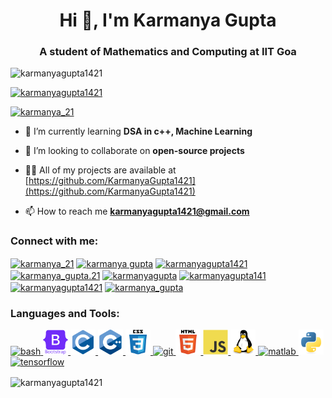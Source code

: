 <h1 align="center">Hi 👋, I'm Karmanya Gupta</h1>
<h3 align="center">A student of Mathematics and Computing at IIT Goa</h3>

<p align="left"> <img src="https://komarev.com/ghpvc/?username=karmanyagupta1421&label=Profile%20views&color=0e75b6&style=flat" alt="karmanyagupta1421" /> </p>

<p align="left"> <a href="https://github.com/ryo-ma/github-profile-trophy"><img src="https://github-profile-trophy.vercel.app/?username=karmanyagupta1421" alt="karmanyagupta1421" /></a> </p>

<p align="left"> <a href="https://twitter.com/karmanya_21" target="blank"><img src="https://img.shields.io/twitter/follow/karmanya_21?logo=twitter&style=for-the-badge" alt="karmanya_21" /></a> </p>

- 🌱 I’m currently learning **DSA in c++, Machine Learning**

- 👯 I’m looking to collaborate on **open-source projects**

- 👨‍💻 All of my projects are available at [https://github.com/KarmanyaGupta1421](https://github.com/KarmanyaGupta1421)

- 📫 How to reach me **karmanyagupta1421@gmail.com**

<h3 align="left">Connect with me:</h3>
<p align="left">
<a href="https://twitter.com/karmanya_21" target="blank"><img align="center" src="https://raw.githubusercontent.com/rahuldkjain/github-profile-readme-generator/master/src/images/icons/Social/twitter.svg" alt="karmanya_21" height="30" width="40" /></a>
<a href="https://linkedin.com/in/karmanya-gupta" target="blank"><img align="center" src="https://raw.githubusercontent.com/rahuldkjain/github-profile-readme-generator/master/src/images/icons/Social/linked-in-alt.svg" alt="karmanya gupta" height="30" width="40" /></a>
<a href="https://kaggle.com/karmanyagupta1421" target="blank"><img align="center" src="https://raw.githubusercontent.com/rahuldkjain/github-profile-readme-generator/master/src/images/icons/Social/kaggle.svg" alt="karmanyagupta1421" height="30" width="40" /></a>
<a href="https://instagram.com/karmanya_gupta.21" target="blank"><img align="center" src="https://raw.githubusercontent.com/rahuldkjain/github-profile-readme-generator/master/src/images/icons/Social/instagram.svg" alt="karmanya_gupta.21" height="30" width="40" /></a>
<a href="https://www.codechef.com/users/karmanyagupta" target="blank"><img align="center" src="https://cdn.jsdelivr.net/npm/simple-icons@3.1.0/icons/codechef.svg" alt="karmanyagupta" height="30" width="40" /></a>
<a href="https://www.hackerrank.com/karmanyagupta141" target="blank"><img align="center" src="https://raw.githubusercontent.com/rahuldkjain/github-profile-readme-generator/master/src/images/icons/Social/hackerrank.svg" alt="karmanyagupta141" height="30" width="40" /></a>
<a href="https://codeforces.com/profile/karmanyagupta1421" target="blank"><img align="center" src="https://raw.githubusercontent.com/rahuldkjain/github-profile-readme-generator/master/src/images/icons/Social/codeforces.svg" alt="karmanyagupta1421" height="30" width="40" /></a>
<a href="https://www.leetcode.com/karmanya_gupta" target="blank"><img align="center" src="https://raw.githubusercontent.com/rahuldkjain/github-profile-readme-generator/master/src/images/icons/Social/leet-code.svg" alt="karmanya_gupta" height="30" width="40" /></a>
</p>

<h3 align="left">Languages and Tools:</h3>
<p align="left"> <a href="https://www.gnu.org/software/bash/" target="_blank" rel="noreferrer"> <img src="https://www.vectorlogo.zone/logos/gnu_bash/gnu_bash-icon.svg" alt="bash" width="40" height="40"/> </a> <a href="https://getbootstrap.com" target="_blank" rel="noreferrer"> <img src="https://raw.githubusercontent.com/devicons/devicon/master/icons/bootstrap/bootstrap-plain-wordmark.svg" alt="bootstrap" width="40" height="40"/> </a> <a href="https://www.cprogramming.com/" target="_blank" rel="noreferrer"> <img src="https://raw.githubusercontent.com/devicons/devicon/master/icons/c/c-original.svg" alt="c" width="40" height="40"/> </a> <a href="https://www.w3schools.com/cpp/" target="_blank" rel="noreferrer"> <img src="https://raw.githubusercontent.com/devicons/devicon/master/icons/cplusplus/cplusplus-original.svg" alt="cplusplus" width="40" height="40"/> </a> <a href="https://www.w3schools.com/css/" target="_blank" rel="noreferrer"> <img src="https://raw.githubusercontent.com/devicons/devicon/master/icons/css3/css3-original-wordmark.svg" alt="css3" width="40" height="40"/> </a> <a href="https://git-scm.com/" target="_blank" rel="noreferrer"> <img src="https://www.vectorlogo.zone/logos/git-scm/git-scm-icon.svg" alt="git" width="40" height="40"/> </a> <a href="https://www.w3.org/html/" target="_blank" rel="noreferrer"> <img src="https://raw.githubusercontent.com/devicons/devicon/master/icons/html5/html5-original-wordmark.svg" alt="html5" width="40" height="40"/> </a> <a href="https://developer.mozilla.org/en-US/docs/Web/JavaScript" target="_blank" rel="noreferrer"> <img src="https://raw.githubusercontent.com/devicons/devicon/master/icons/javascript/javascript-original.svg" alt="javascript" width="40" height="40"/> </a> <a href="https://www.linux.org/" target="_blank" rel="noreferrer"> <img src="https://raw.githubusercontent.com/devicons/devicon/master/icons/linux/linux-original.svg" alt="linux" width="40" height="40"/> </a> <a href="https://www.mathworks.com/" target="_blank" rel="noreferrer"> <img src="https://upload.wikimedia.org/wikipedia/commons/2/21/Matlab_Logo.png" alt="matlab" width="40" height="40"/> </a> <a href="https://www.python.org" target="_blank" rel="noreferrer"> <img src="https://raw.githubusercontent.com/devicons/devicon/master/icons/python/python-original.svg" alt="python" width="40" height="40"/> </a> <a href="https://www.tensorflow.org" target="_blank" rel="noreferrer"> <img src="https://www.vectorlogo.zone/logos/tensorflow/tensorflow-icon.svg" alt="tensorflow" width="40" height="40"/> </a> </p>

<p><img align="center" src="https://github-readme-stats.vercel.app/api/top-langs?username=karmanyagupta1421&show_icons=true&locale=en&layout=compact" alt="karmanyagupta1421" /></p>
